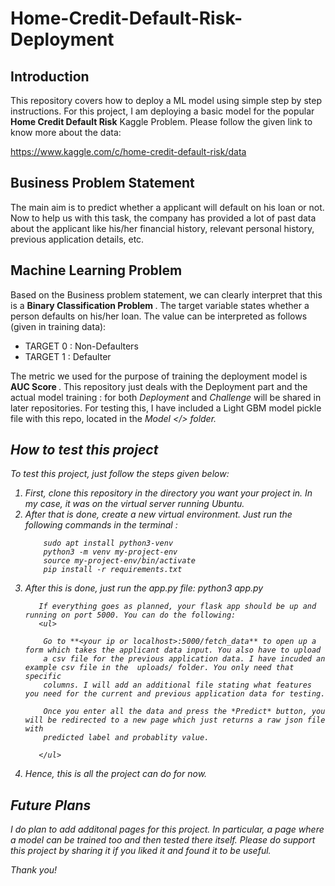 # Home-Credit-Default-Risk-Deployment

## Introduction

This repository covers how to deploy a ML model using simple step by step instructions. For this project, I am deploying a basic model for the popular <b>Home
Credit Default Risk</b> Kaggle Problem. Please follow the given link to know more about the data:

https://www.kaggle.com/c/home-credit-default-risk/data

## Business Problem Statement

The main aim is to predict whether a applicant will default on his loan or not. Now to help us with this task, the company has provided a lot of past data about
the applicant like his/her financial history, relevant personal history, previous application details, etc. 

## Machine Learning Problem

Based on the Business problem statement, we can clearly interpret that this is a <b> Binary Classification Problem </b>. The target variable states whether a person
defaults on his/her loan. The value can be interpreted as follows (given in training data):

<ul>
  <li> TARGET 0 : Non-Defaulters </li>
  <li> TARGET 1 : Defaulter </li>
</ul>

The metric we used for the purpose of training the deployment model is <b> AUC Score </b>. This repository just deals with the Deployment part and the actual model training :
for both <i> Deployment </i> and <i> Challenge </i> will be shared in later repositories. For testing this, I have included a Light GBM model pickle file with this repo, located 
in the <i> Model </> folder. 

## How to test this project 

To test this project, just follow the steps given below:

<ol>
  <li> First, clone this repository in the directory you want your project in. In my case, it was on the virtual server running Ubuntu. </li>
  <li> After that is done, create a new virtual environment. Just run the following commands in the terminal :
        
        sudo apt install python3-venv
        python3 -m venv my-project-env
        source my-project-env/bin/activate
        pip install -r requirements.txt
        
  </li>
  <li> After this is done, just run the app.py file:
        <i> python3 app.py </i> 
       
       If everything goes as planned, your flask app should be up and running on port 5000. You can do the following:
       <ul>
        
        Go to **<your ip or localhost>:5000/fetch_data** to open up a form which takes the applicant data input. You also have to upload 
        a csv file for the previous application data. I have incuded an example csv file in the  uploads/ folder. You only need that specific
        columns. I will add an additional file stating what features you need for the current and previous application data for testing. 
        
        Once you enter all the data and press the *Predict* button, you will be redirected to a new page which just returns a raw json file with 
        predicted label and probablity value.
        
       </ul>
  
  <li> Hence, this is all the project can do for now. </li>
  
  </ol>
  
  ## Future Plans
  
  I do plan to add additonal pages for this project. In particular, a page where a model can be trained too and then tested there itself. Please do support this 
  project by sharing it if you liked it and found it to be useful. 
  
  Thank you!
